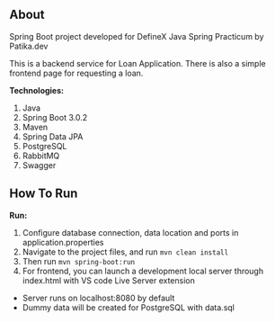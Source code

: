 About
---

Spring Boot project developed for DefineX Java Spring Practicum by Patika.dev

This is a backend service for Loan Application. There is also a simple frontend page for requesting a loan.


**Technologies:**
1. Java
2. Spring Boot 3.0.2
3. Maven
4. Spring Data JPA
5. PostgreSQL
6. RabbitMQ
7. Swagger


How To Run
---

**Run:**

1. Configure database connection, data location and ports in application.properties
2. Navigate to the project files, and run ```mvn clean install```
3. Then run ```mvn spring-boot:run```
4. For frontend, you can launch a development local server through index.html with VS code Live Server extension

- Server runs on localhost:8080 by default
- Dummy data will be created for PostgreSQL with data.sql
